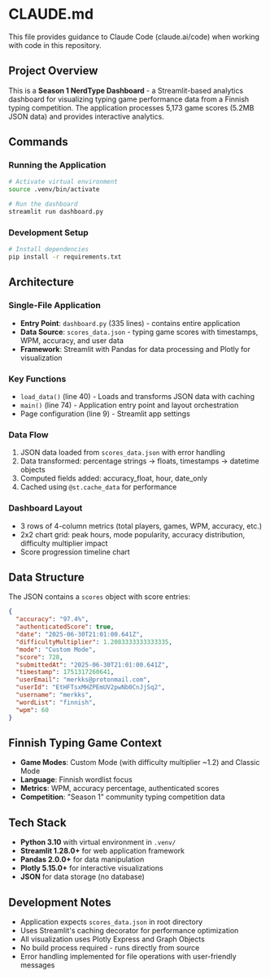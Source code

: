 # CLAUDE.md

This file provides guidance to Claude Code (claude.ai/code) when working with code in this repository.

## Project Overview

This is a **Season 1 NerdType Dashboard** - a Streamlit-based analytics dashboard for visualizing typing game performance data from a Finnish typing competition. The application processes 5,173 game scores (5.2MB JSON data) and provides interactive analytics.

## Commands

### Running the Application
```bash
# Activate virtual environment
source .venv/bin/activate

# Run the dashboard
streamlit run dashboard.py
```

### Development Setup
```bash
# Install dependencies
pip install -r requirements.txt
```

## Architecture

### Single-File Application
- **Entry Point**: `dashboard.py` (335 lines) - contains entire application
- **Data Source**: `scores_data.json` - typing game scores with timestamps, WPM, accuracy, and user data
- **Framework**: Streamlit with Pandas for data processing and Plotly for visualization

### Key Functions
- `load_data()` (line 40) - Loads and transforms JSON data with caching
- `main()` (line 74) - Application entry point and layout orchestration
- Page configuration (line 9) - Streamlit app settings

### Data Flow
1. JSON data loaded from `scores_data.json` with error handling
2. Data transformed: percentage strings → floats, timestamps → datetime objects
3. Computed fields added: accuracy_float, hour, date_only
4. Cached using `@st.cache_data` for performance

### Dashboard Layout
- 3 rows of 4-column metrics (total players, games, WPM, accuracy, etc.)
- 2x2 chart grid: peak hours, mode popularity, accuracy distribution, difficulty multiplier impact
- Score progression timeline chart

## Data Structure

The JSON contains a `scores` object with score entries:
```json
{
  "accuracy": "97.4%",
  "authenticatedScore": true,
  "date": "2025-06-30T21:01:00.641Z",
  "difficultyMultiplier": 1.2083333333333335,
  "mode": "Custom Mode",
  "score": 728,
  "submittedAt": "2025-06-30T21:01:00.641Z",
  "timestamp": 1751317260641,
  "userEmail": "merkks@protonmail.com",
  "userId": "EtHFTsxMHZPEmUV2pwNb0CnJjSq2",
  "username": "merkks",
  "wordList": "finnish",
  "wpm": 60
}
```

## Finnish Typing Game Context

- **Game Modes**: Custom Mode (with difficulty multiplier ~1.2) and Classic Mode
- **Language**: Finnish wordlist focus
- **Metrics**: WPM, accuracy percentage, authenticated scores
- **Competition**: "Season 1" community typing competition data

## Tech Stack

- **Python 3.10** with virtual environment in `.venv/`
- **Streamlit 1.28.0+** for web application framework
- **Pandas 2.0.0+** for data manipulation
- **Plotly 5.15.0+** for interactive visualizations
- **JSON** for data storage (no database)

## Development Notes

- Application expects `scores_data.json` in root directory
- Uses Streamlit's caching decorator for performance optimization
- All visualization uses Plotly Express and Graph Objects
- No build process required - runs directly from source
- Error handling implemented for file operations with user-friendly messages